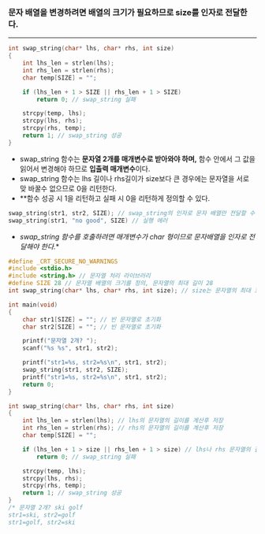 ###  문자 배열을 변경하려면 배열의 크기가 필요하므로 size를 인자로 전달한다.
_____
```c
int swap_string(char* lhs, char* rhs, int size)
{
	int lhs_len = strlen(lhs);
	int rhs_len = strlen(rhs);
	char temp[SIZE] = "";

	if (lhs_len + 1 > SIZE || rhs_len + 1 > SIZE)
		return 0; // swap_string 실패

	strcpy(temp, lhs);
	strcpy(lhs, rhs);
	strcpy(rhs, temp);
	return 1; // swap_string 성공
}
```
- swap_string 함수는 **문자열 2개를 매개변수로 받아와야 하며,** 함수 안에서 그 값을 읽어서 변경해야 하므로 **입출력 매개변수**이다.
- swap_string 함수는 lhs 길이나 rhs길이가 size보다 큰 경우에는 문자열을 서로 맞 바꿀수 없으므로 0을 리턴한다.
- **함수 성공 시 1을 리턴하고 실패 시 0을 리턴하게 정의할 수 있다.

```c
swap_string(str1, str2, SIZE); // swap_string의 인자로 문자 배열만 전달할 수 있다.
swap_string(str1, "no good", SIZE) // 실행 에러
```
- **swap_string 함수를 호출하려면 매개변수가 char* 형이므로 문자배열을 인자로 전달해야 한다.**

```c
#define _CRT_SECURE_NO_WARNINGS
#include <stdio.h>
#include <string.h> // 문자열 처리 라이브러리
#define SIZE 28 // 문자열 배열의 크기를 정의, 문자열의 최대 길이 28
int swap_string(char* lhs, char* rhs, int size); // size는 문자열의 최대 크기

int main(void)
{
	char str1[SIZE] = ""; // 빈 문자열로 초기화
	char str2[SIZE] = ""; // 빈 문자열로 초기화

	printf("문자열 2개? ");
	scanf("%s %s", str1, str2);

	printf("str1=%s, str2=%s\n", str1, str2);
	swap_string(str1, str2, SIZE);
	printf("str1=%s, str2=%s\n", str1, str2);
	return 0;
}

int swap_string(char* lhs, char* rhs, int size)
{
	int lhs_len = strlen(lhs); // lhs의 문자열의 길이를 계산후 저장
	int rhs_len = strlen(rhs); // rhs의 문자열의 길이를 계산후 저장
	char temp[SIZE] = "";

	if (lhs_len + 1 > size || rhs_len + 1 > size) // lhs나 rhs 문자열의 길이가 size보다 크면 교환하지 않고 0을 반환 +1은 널문자가 필요해서임
		return 0; // swap_string 실패

	strcpy(temp, lhs);
	strcpy(lhs, rhs);
	strcpy(rhs, temp);
	return 1; // swap_string 성공
}
/* 문자열 2개? ski golf
str1=ski, str2=golf
str1=golf, str2=ski
```